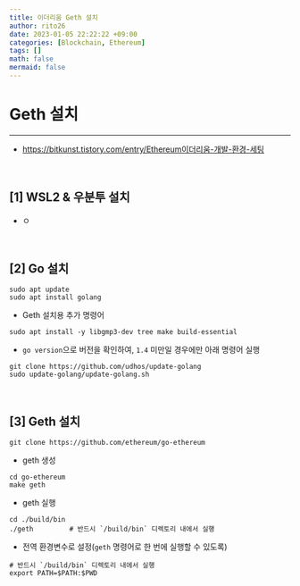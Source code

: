 ```yaml
--- 
title: 이더리움 Geth 설치 
author: rito26 
date: 2023-01-05 22:22:22 +09:00 
categories: [Blockchain, Ethereum] 
tags: [] 
math: false
mermaid: false
--- 
```


# Geth 설치
--- 
- <https://bitkunst.tistory.com/entry/Ethereum이더리움-개발-환경-세팅>

<br>


## [1] WSL2 & 우분투 설치
- ㅇ

<br>


## [2] Go 설치
```wsl2
sudo apt update
sudo apt install golang
```

- Geth 설치용 추가 명령어

```wsl2
sudo apt install -y libgmp3-dev tree make build-essential
```

- `go version`으로 버전을 확인하여, `1.4` 미만일 경우에만 아래 명령어 실행

```wsl2
git clone https://github.com/udhos/update-golang
sudo update-golang/update-golang.sh
```

<br>


## [3] Geth 설치
```wsl2
git clone https://github.com/ethereum/go-ethereum
```

- geth 생성

```wsl2
cd go-ethereum
make geth
```

- geth 실행

```wsl2
cd ./build/bin
./geth         # 반드시 `/build/bin` 디렉토리 내에서 실행
```

- 전역 환경변수로 설정(`geth` 명령어로 한 번에 실행할 수 있도록)

```wsl2
# 반드시 `/build/bin` 디렉토리 내에서 실행
export PATH=$PATH:$PWD
```



